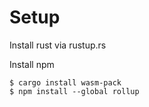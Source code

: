 # Setup

Install rust via rustup.rs

Install npm

```console
$ cargo install wasm-pack
$ npm install --global rollup
```
